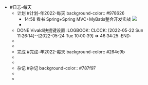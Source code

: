 - #日志-每天
	- 计划 #计划-年2022-每天
	  background-color:: #978626
		- 14:58 看书 Spring+Spring MVC+MyBatis整合开发实战
		  ![](https://wangguanjingji.oss-cn-beijing.aliyuncs.com/picture/Spring%2BSpring%20MVC%2BMyBatis%E6%95%B4%E5%90%88%E5%BC%80%E5%8F%91%20A1.png)
		-
	- DONE Vivaldi快捷键设置
	  :LOGBOOK:
	  CLOCK: [2022-05-22 Sun 11:26:14]--[2022-05-24 Tue 10:00:39] =>  46:34:25
	  :END:
	-
	-
	- 完成 #完成-年2022-每天
	  background-color:: #264c9b
	-
	-
	- 杂记 #杂记
	  background-color:: #787f97
	-
	-
